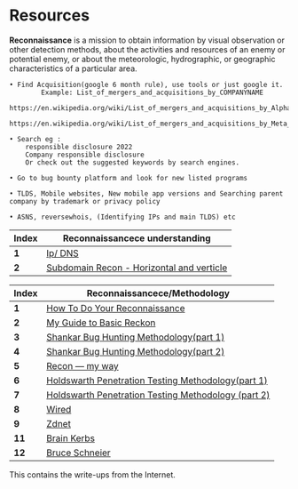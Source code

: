 # Resources
**Reconnaissance** is a mission to obtain information by visual observation or other detection methods, about the activities and resources of an enemy or potential enemy, or about the meteorologic, hydrographic, or geographic characteristics of a particular area.


    • Find Acquisition(google 6 month rule), use tools or just google it.
		    Example: List_of_mergers_and_acquisitions_by_COMPANYNAME
		      https://en.wikipedia.org/wiki/List_of_mergers_and_acquisitions_by_Alphabet
		      https://en.wikipedia.org/wiki/List_of_mergers_and_acquisitions_by_Meta_Platforms
		
    • Search eg :
		responsible disclosure 2022 
		Company responsible disclosure 
		Or check out the suggested keywords by search engines.
		
    • Go to bug bounty platform and look for new listed programs 
    
    • TLDS, Mobile websites, New mobile app versions and Searching parent company by trademark or privacy policy
    
    • ASNS, reversewhois, (Identifying IPs and main TLDS) etc


Index | Reconnaissancece understanding
--- | ---
**1** | [Ip/ DNS](https://github.com/RESETHACKER-COMMUNITY/Resources/blob/main/Reconnaissance/Ip%26DNS.md)
**2** | [Subdomain Recon - Horizontal and verticle](https://github.com/RESETHACKER-COMMUNITY/Resources/blob/main/Reconnaissance/Reconnaissance.md)



Index | Reconnaissancece/Methodology
--- | ---
**1** | [How To Do Your Reconnaissance](https://medium.com/bugbountywriteup/guide-to-basic-recon-bug-bounties-recon-)
**2** | [My Guide to Basic Reckon](https://blog.securitybreached.org/2017/11/25/guide-to-basic-recon-for-bugbounty/)
**3** | [Shankar Bug Hunting Methodology(part 1)](https://blog.usejournal.com/bug-hunting-methodology-part-1-91295b2d2066)
**4** | [Shankar Bug Hunting Methodology(part 2)](https://blog.usejournal.com/bug-hunting-methodology-part-2-5579dac06150)
**5** | [Recon — my way](https://medium.com/@ehsahil/recon-my-way-82b7e5f62e21)
**6** | [Holdswarth Penetration Testing Methodology(part 1)](https://medium.com/dvlpr/penetration-testing-methodology-part-1-6-recon-9296c4d07c8a)
**7** | [Holdswarth Penetration Testing Methodology (part 2)](https://medium.com/dvlpr/penetration-testing-methodology-part-1-6-recon-9296c4d07c8a)
**8** | [Wired](https://www.wired.com/categoory/threatlevel)
**9** | [Zdnet](https://www.zdnet.com/blog/security)
**11** | [Brain Kerbs](https://krebsonsecurity.com)
**12** |[Bruce Schneier](https://www.schneier.com)





This contains the write-ups from the Internet.
